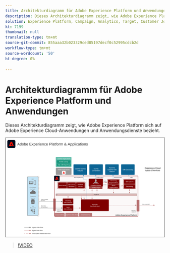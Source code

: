 ```yaml
---
title: Architekturdiagramm für Adobe Experience Platform und Anwendungen
description: Dieses Architekturdiagramm zeigt, wie Adobe Experience Platform mit anderen Adobe Experience Cloud-Anwendungen und Anwendungsdiensten in Beziehung steht.
solution: Experience Platform, Campaign, Analytics, Target, Customer Journey Analytics, Journey Orchestration, Offer Decisioning, Real-time Customer Data Platform
kt: 7199
thumbnail: null
translation-type: tm+mt
source-git-commit: 855aaa32b023329ced85197decf0c52995cdcb2d
workflow-type: tm+mt
source-wordcount: '50'
ht-degree: 0%

---
```



# Architekturdiagramm für Adobe Experience Platform und Anwendungen

Dieses Architekturdiagramm zeigt, wie Adobe Experience Platform sich auf Adobe Experience Cloud-Anwendungen und Anwendungsdienste bezieht.

<img src="assets/aep+apps.svg" alt="Experience Platform und Anwendungen" style="border:1px solid #4a4a4a" />

>[!VIDEO](https://video.tv.adobe.com/v/32456/?quality=12&learn=on)